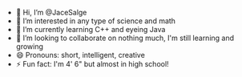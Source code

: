 - 👋 Hi, I’m @JaceSalge
- 👀 I’m interested in any type of science and math
- 🌱 I’m currently learning C++ and eyeing Java
- 💞️ I’m looking to collaborate on nothing much, I'm still learning and growing
- 😄 Pronouns: short, intelligent, creative
- ⚡ Fun fact: I'm 4' 6" but almost in high school!

<!---
JaceSalge/JaceSalge is a ✨ special ✨ repository because its `README.md` (this file) appears on your GitHub profile.
You can click the Preview link to take a look at your changes.
--->
